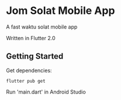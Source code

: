 # Jom Solat Mobile App

A fast waktu solat mobile app

Written in Flutter 2.0

## Getting Started

Get dependencies:
```
flutter pub get
```

Run 'main.dart' in Android Studio
